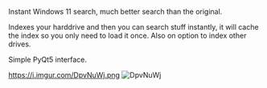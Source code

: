 Instant Windows 11 search, much better search than the original.

Indexes your harddrive and then you can search stuff instantly, it will cache the index so you only need to load it once. Also on option to index other drives.

Simple PyQt5 interface.


https://i.imgur.com/DpvNuWj.png
![DpvNuWj](https://github.com/user-attachments/assets/a4bc2197-96bc-468d-a08e-3fe0989458c0)
